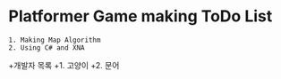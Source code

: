 # Platformer Game making ToDo List

    1. Making Map Algorithm
    2. Using C# and XNA

+개발자 목록
+1. 고양이
+2. 문어
